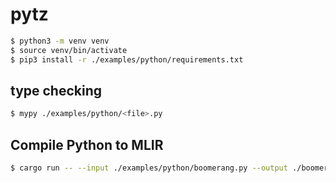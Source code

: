 # pytz

```sh
$ python3 -m venv venv
$ source venv/bin/activate
$ pip3 install -r ./examples/python/requirements.txt
```

## type checking

```sh
$ mypy ./examples/python/<file>.py
```

## Compile Python to MLIR

```sh
$ cargo run -- --input ./examples/python/boomerang.py --output ./boomerang.mlir
```
